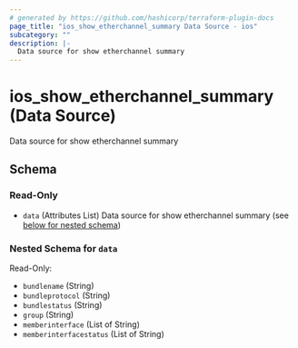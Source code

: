 ```yaml
---
# generated by https://github.com/hashicorp/terraform-plugin-docs
page_title: "ios_show_etherchannel_summary Data Source - ios"
subcategory: ""
description: |-
  Data source for show etherchannel summary
---
```


# ios_show_etherchannel_summary (Data Source)

Data source for show etherchannel summary



<!-- schema generated by tfplugindocs -->
## Schema

### Read-Only

- `data` (Attributes List) Data source for show etherchannel summary (see [below for nested schema](#nestedatt--data))

<a id="nestedatt--data"></a>
### Nested Schema for `data`

Read-Only:

- `bundlename` (String)
- `bundleprotocol` (String)
- `bundlestatus` (String)
- `group` (String)
- `memberinterface` (List of String)
- `memberinterfacestatus` (List of String)
